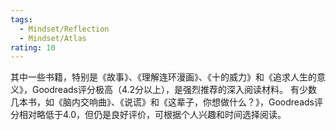 ```yaml
---
tags:
  - Mindset/Reflection
  - Mindset/Atlas
rating: 10
---
```


 其中一些书籍，特别是《故事》、《理解连环漫画》、《十的威力》和《追求人生的意义》，Goodreads评分极高（4.2分以上），是强烈推荐的深入阅读材料。
有少数几本书，如《脑内交响曲》、《说谎》和《这辈子，你想做什么？》，Goodreads评分相对略低于4.0，但仍是良好评价，可根据个人兴趣和时间选择阅读。

